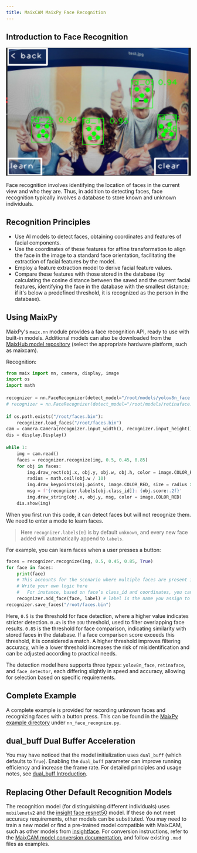 ```yaml
---
title: MaixCAM MaixPy Face Recognition
---
```


## Introduction to Face Recognition

![face_recognize](../../assets/face_recognize.jpg)

Face recognition involves identifying the location of faces in the current view and who they are.
Thus, in addition to detecting faces, face recognition typically involves a database to store known and unknown individuals.

## Recognition Principles

* Use AI models to detect faces, obtaining coordinates and features of facial components.
* Use the coordinates of these features for affine transformation to align the face in the image to a standard face orientation, facilitating the extraction of facial features by the model.
* Employ a feature extraction model to derive facial feature values.
* Compare these features with those stored in the database (by calculating the cosine distance between the saved and the current facial features, identifying the face in the database with the smallest distance; if it's below a predefined threshold, it is recognized as the person in the database).

## Using MaixPy

MaixPy's `maix.nn` module provides a face recognition API, ready to use with built-in models. Additional models can also be downloaded from the [MaixHub model repository](https://maixhub.com/model/zoo) (select the appropriate hardware platform, such as maixcam).

Recognition:

```python
from maix import nn, camera, display, image
import os
import math

recognizer = nn.FaceRecognizer(detect_model="/root/models/yolov8n_face.mud", feature_model = "/root/models/insghtface_webface_r50.mud", dual_buff=True)
# recognizer = nn.FaceRecognizer(detect_model="/root/models/retinaface.mud", feature_model = "/root/models/face_feature.mud", dual_buff=True)

if os.path.exists("/root/faces.bin"):
    recognizer.load_faces("/root/faces.bin")
cam = camera.Camera(recognizer.input_width(), recognizer.input_height(), recognizer.input_format())
dis = display.Display()

while 1:
    img = cam.read()
    faces = recognizer.recognize(img, 0.5, 0.45, 0.85)
    for obj in faces:
        img.draw_rect(obj.x, obj.y, obj.w, obj.h, color = image.COLOR_RED)
        radius = math.ceil(obj.w / 10)
        img.draw_keypoints(obj.points, image.COLOR_RED, size = radius if radius < 5 else 4)
        msg = f'{recognizer.labels[obj.class_id]}: {obj.score:.2f}'
        img.draw_string(obj.x, obj.y, msg, color = image.COLOR_RED)
    dis.show(img)
```

When you first run this code, it can detect faces but will not recognize them. We need to enter a mode to learn faces.

> Here `recognizer.labels[0]` is by default `unknown`, and every new face added will automatically append to `labels`.

For example, you can learn faces when a user presses a button:
```python
faces = recognizer.recognize(img, 0.5, 0.45, 0.85, True)
for face in faces:
    print(face)
    # This accounts for the scenario where multiple faces are present in one scene; obj.class_id of 0 means the face is not registered
    # Write your own logic here
    #   For instance, based on face’s class_id and coordinates, you can decide whether to add it to the database and facilitate user interaction, like pressing a button to register
    recognizer.add_face(face, label) # label is the name you assign to the face
recognizer.save_faces("/root/faces.bin")
```

Here, `0.5` is the threshold for face detection, where a higher value indicates stricter detection. `0.45` is the `IOU` threshold, used to filter overlapping face results. `0.85` is the threshold for face comparison, indicating similarity with stored faces in the database. If a face comparison score exceeds this threshold, it is considered a match. A higher threshold improves filtering accuracy, while a lower threshold increases the risk of misidentification and can be adjusted according to practical needs.

The detection model here supports three types: `yolov8n_face`, `retinaface`, and `face_detector`, each differing slightly in speed and accuracy, allowing for selection based on specific requirements.

## Complete Example

A complete example is provided for recording unknown faces and recognizing faces with a button press. This can be found in the [MaixPy example directory](https://github.com/sipeed/MaixPy/tree/main/examples) under `nn_face_recognize.py`.

## dual_buff Dual Buffer Acceleration

You may have noticed that the model initialization uses `dual_buff` (which defaults to `True`). Enabling the `dual_buff` parameter can improve running efficiency and increase the frame rate. For detailed principles and usage notes, see [dual_buff Introduction](./dual_buff.md).


## Replacing Other Default Recognition Models

The recognition model (for distinguishing different individuals) uses `mobilenetv2` and the [insight face resnet50](https://maixhub.com/model/zoo/462) model. If these do not meet accuracy requirements, other models can be substituted. You may need to train a new model or find a pre-trained model compatible with MaixCAM, such as other models from [insightface](https://github.com/deepinsight/insightface). For conversion instructions, refer to the [MaixCAM model conversion documentation](../ai_model_converter/maixcam.md), and follow existing `.mud` files as examples.


